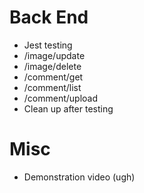 # Back End

- Jest testing
- /image/update
- /image/delete
- /comment/get
- /comment/list
- /comment/upload
- Clean up after testing

# Misc

- Demonstration video (ugh)
